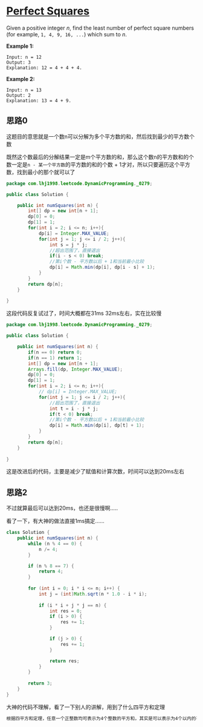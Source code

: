 # [Perfect Squares](https://leetcode.com/problems/perfect-squares/)

Given a positive integer *n*, find the least number of perfect square numbers (for example, `1, 4, 9, 16, ...`) which sum to *n*.

**Example 1:**

```
Input: n = 12
Output: 3 
Explanation: 12 = 4 + 4 + 4.
```

**Example 2:**

```
Input: n = 13
Output: 2
Explanation: 13 = 4 + 9.
```

## 思路0

这题目的意思就是一个数n可以分解为多个平方数的和，然后找到最少的平方数个数

既然这个数最后的分解结果一定是m个平方数的和，那么这个数n的平方数和的个数一定是`n - 某一个平方数`的平方数的和的个数 + 1才对，所以只要遍历这个平方数，找到最小的那个就可以了

```java
package com.lhj1998.leetcode.DynamicProgramming._0279;

public class Solution {

    public int numSquares(int n) {
        int[] dp = new int[n + 1];
        dp[0] = 0;
        dp[1] = 1;
        for(int i = 2; i <= n; i++){
            dp[i] = Integer.MAX_VALUE;
            for(int j = 1; j <= i / 2; j++){
                int s = j * j;
                //超出范围了，直接退出
                if(i - s < 0) break;
                //第i个数 - 平方数以后 + 1和当前最小比较
                dp[i] = Math.min(dp[i], dp[i - s] + 1);
            }
        }
        return dp[n];
    }
    
}

```

这段代码反复试过了，时间大概都在31ms 32ms左右，实在比较慢

```java
package com.lhj1998.leetcode.DynamicProgramming._0279;

public class Solution {

    public int numSquares(int n) {
        if(n == 0) return 0;
        if(n == 1) return 1;
        int[] dp = new int[n + 1];
        Arrays.fill(dp, Integer.MAX_VALUE);
        dp[0] = 0;
        dp[1] = 1;
        for(int i = 2; i <= n; i++){
            // dp[i] = Integer.MAX_VALUE;
            for(int j = 1; j <= i / 2; j++){
                //超出范围了，直接退出
                int t = i - j * j;
                if(t < 0) break;
                //第i个数 - 平方数以后 + 1和当前最小比较
                dp[i] = Math.min(dp[i], dp[t] + 1);
            }
        }
        return dp[n];
    }
    
}

```

这是改进后的代码，主要是减少了赋值和计算次数，时间可以达到20ms左右

## 思路2

不过就算最后可以达到20ms，也还是很慢啊.....

看了一下，有大神的做法直接1ms搞定......

```java
class Solution {
    public int numSquares(int n) {
        while (n % 4 == 0) {
            n /= 4;            
        }

        if (n % 8 == 7) {
            return 4;
        }
        
        for (int i = 0; i * i <= n; i++) {
            int j = (int)Math.sqrt(n * 1.0 - i * i);
            
            if (i * i + j * j == n) {
                int res = 0;
                if (i > 0) {
                    res += 1;                    
                }

                if (j > 0) {
                    res += 1;                    
                }

                return res;
            }
        }
        
        return 3;
    }
}
```

大神的代码不理解，看了一下别人的讲解，用到了什么四平方和定理

```txt
根据四平方和定理，任意一个正整数均可表示为4个整数的平方和，其实是可以表示为4个以内的平方数之和，那么就是说返回结果只有1,2,3或4其中的一个。将数字简化一下，一个数含有因子4，可以除去这个4，获得的结果不变。例如 12/4=3. 12的返回结果是3， 3的返回结果也是3. 还有8和2。还有一个可以简化的是如果一个数除以8余7的话，那么肯定是由4个完全平方数组成。（可以自行举例）。接下来 将正整数 拆成两个平方数之和，如果拆成功了，则返回1或者2。
```

